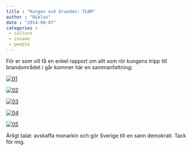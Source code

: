 ```yaml
---
title : "Kungen och branden: TLDR"
author : "Niklas"
date : "2014-08-07"
categories : 
 - culture
 - insane
 - people
---
```


För er som vill få en enkel rapport om allt som rör kungens tripp till brandområdet i går kommer här en sammanfattning:

[![01](https://niklasblog.com/wp-content/01-510x158.png)](https://niklasblog.com/wp-content/01.png)

[![02](https://niklasblog.com/wp-content/02-436x300.png)](https://niklasblog.com/wp-content/02.png)

[![03](https://niklasblog.com/wp-content/03-450x300.jpg)](https://niklasblog.com/wp-content/03.jpg)

[![04](https://niklasblog.com/wp-content/04-476x300.jpg)](https://niklasblog.com/wp-content/04.jpg)

[![05](https://niklasblog.com/wp-content/05-510x287.jpg)](https://niklasblog.com/wp-content/05.jpg)

Ärligt talat: avskaffa monarkin och gör Sverige till en sann demokrati. Tack för mig.

